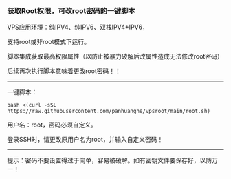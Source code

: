 ### 获取Root权限，可改root密码的一键脚本

VPS应用环境：纯IPV4、纯IPV6、双栈IPV4+IPV6，

支持root或非root模式下运行。

脚本集成获取最高权限属性（以防止被暴力破解后改属性造成无法修改root密码）

后续再次执行脚本意味着更改root密码！！

-----------------------------------------------------------------------------------------

一键脚本：

```
bash <(curl -sSL https://raw.githubusercontent.com/panhuanghe/vpsroot/main/root.sh)
```

用户名：root，密码必须自定义。

登录SSH时，请更改原用户名为root，并输入自定义密码！

--------------------------------------------------------------------------------------

提示：密码不要设置得过于简单，容易被破解。如有密钥文件要保存好，以防万一！



